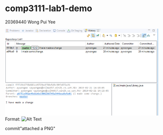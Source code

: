 # comp3111-lab1-demo

20369440
Wong Pui Yee


![GitHub Logo](Capture.PNG)
Format: ![Alt Text](url)
      

commit"attached a PNG"
